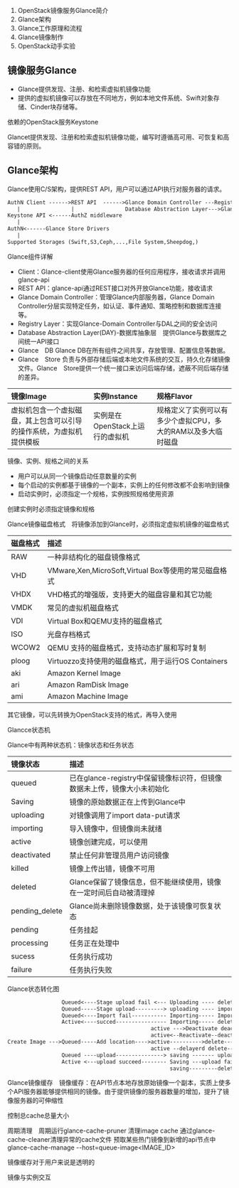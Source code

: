 1. OpenStack镜像服务Glance简介
2. Glance架构
3. Glance工作原理和流程
4. Glance镜像制作
5. OpenStack动手实验

镜像服务Glance
---

- Glance提供发现、注册、和检索虚拟机镜像功能
- 提供的虚拟机镜像可以存放在不同地方，例如本地文件系统、Swift对象存储、Cinder块存储等。

依赖的OpenStack服务Keystone

Glancet提供发现、注册和检索虚拟机镜像功能，编写时遵循高可用、可恢复和高容错的原则。

Glance架构
---

Glance使用C/S架构，提供REST API，用户可以通过API执行对服务器的请求。

```txt
AuthN Client ------>REST API  ------>Glance Domain Controller ---Registry Layer
   |                |                Database Abstraction Layer--->Glance DB
Keystone API <------AuthZ middleware
   |
AuthN<------Glance Store Drivers 
   |
Supported Storages (Swift,S3,Ceph,...,File System,Sheepdog,)
```

Glance组件详解

- Client：Glance-client使用Glance服务器的任何应用程序，接收请求并调用glance-api
- REST API：glance-api通过REST接口对外开放Glance功能，接收请求
- Glance Domain Controller：管理Glance内部服务器，Glance Domain Controller分层实现特定任务，如认证、事件通知、策略控制和数据库连接等。
- Registry Layer：实现Glance-Domain Controller与DAL之间的安全访问 
- Database Abstraction Layer(DAY)-数据库抽象层　提供Glance与数据库之间统一API接口
- Glance　DB Glance DB在所有组件之间共享，存放管理、配置信息等数据。
- Glance　Store 负责与外部存储后端或本地文件系统的交互，持久化存储镜像文件。Glance　Store提供一个统一接口来访问后端存储，遮蔽不同后端存储的差异。

|镜像Image|实例Instance|规格Flavor|
|:---|:---|:---|
|虚拟机包含一个虚拟磁盘，其上包含可以引导的操作系统，为虚拟机提供模板|实例是在OpenStack上运行的虚拟机|规格定义了实例可以有多少个虚拟CPU，多大的RAM以及多大临时磁盘|

镜像、实例、规格之间的关系
- 用户可以从同一个镜像启动任意数量的实例
- 每个启动的实例都基于镜像的一个副本，实例上的任何修改都不会影响到镜像
- 启动实例时，必须指定一个规格，实例按照规格使用资源

创建实例时必须指定镜像和规格

Glance镜像磁盘格式　将镜像添加到Glance时，必须指定虚拟机镜像的磁盘格式

|磁盘格式|描述|
|:---|:---|
|RAW|一种非结构化的磁盘镜像格式|
|VHD|VMware,Xen,MicroSoft,Virtual Box等使用的常见磁盘格式|
|VHDX|VHD格式的增强版，支持更大的磁盘容量和其它功能|
|VMDK|常见的虚拟机磁盘格式|
|VDI|Virtual Box和QEMU支持的磁盘格式|
|ISO|光盘存档格式|
|WCOW2|QEMU 支持的磁盘格式，支持动态扩展和写时复制|
|ploog|Virtuozzo支持使用的磁盘格式，用于运行OS Containers|
|aki|Amazon Kernel Image|
|ari|Amazon RamDisk Image|
|ami|Amazon Machine Image|

其它镜像，可以先转换为OpenStack支持的格式，再导入使用

Glancce状态机

Glance中有两种状态机：镜像状态和任务状态

|镜像状态|描述|
|:---|:---|
|queued|已在glance-registry中保留镜像标识符，但镜像数据未上传，镜像大小未初始化|
|Saving|镜像的原始数据正在上传到Glance中|
|uploading|对镜像调用了import data-put请求|
|importing|导入镜像中，但镜像尚未就绪|
|active|镜像创建完成，可以使用|
|deactivated|禁止任何非管理员用户访问镜像|
|killed|镜像上传出错，镜像不可用|
|deleted|Glance保留了镜像信息，但不能继续使用，镜像在一定时间后自动被清理掉|
|pending_delete|Glance尚未删除镜像数据，处于该镜像可恢复状态|
|pending|任务挂起|
|processing|任务正在处理中|
|sucess|任务执行成功|
|failure|任务执行失败|

Glance状态转化图

```txt
                 Queued<----Stage upload fail <--- Uploading ---- delete-------> Deleted
                 Queued-----Stage upload---------> uploading ---- import-------> Importing
                 Queued<----Import fail----------- Importing----- Import Fail--> Queued
                 Active<----succed---------------- Importing----- delete-------> Deleted
                                             active --->Deactivate deactivated
                                             active<--Reactivate--deactivated--delete-->deleted
Create Image --->Queued-----Add location---->active---------->delete-----------> deleted
                                             active --delayerd delete--->pending delete--delete--deleted
                 Queued ----upload---------------> saving ------- upload fail--> Queued
                 Active <---upload succeed-------- Saving ---upload fail-->killed--delete-->deleted
                                                   saving---------delete-------> deleted
```

Glance镜像缓存　镜像缓存：在API节点本地存放原始镜像一个副本，实质上使多个API服务器能够提供相同的镜像。由于提供镜像的服务器数量的增加，提升了镜像服务器的可伸缩性

控制总cache总量大小

周期清理　周期运行glance-cache-pruner
清理image cache 通过glance-cache-cleaner清理异常的cache文件
预取某些热门镜像到新增的api节点中　glance-cache-manage --host=<HOST>queue-image<IMAGE_ID>

镜像缓存对于用户来说是透明的

镜像与实例交互

